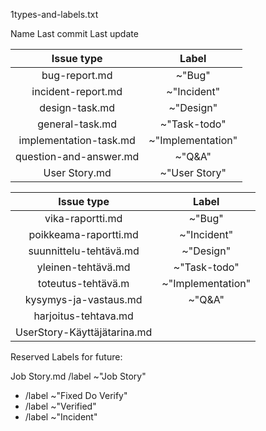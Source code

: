 1types-and-labels.txt



Name	Last commit	Last update
		
| Issue type | Label |
|:-:|:-:|
| bug-report.md | ~"Bug" |         
| incident-report.md | ~"Incident" |     
| design-task.md | ~"Design" |
| general-task.md |  ~"Task-todo"   |        
| implementation-task.md | ~"Implementation" |
| question-and-answer.md | ~"Q&A" | 
| User Story.md | ~"User Story" |

| Issue type | Label |
|:-:|:-:|
| vika-raportti.md | ~"Bug"  |
| poikkeama-raportti.md | ~"Incident" |
| suunnittelu-tehtävä.md | ~"Design"  |
| yleinen-tehtävä.md | ~"Task-todo"  |
| toteutus-tehtävä.m | ~"Implementation"  |
| kysymys-ja-vastaus.md | ~"Q&A"   | 
| harjoitus-tehtava.md  |   |
| UserStory-Käyttäjätarina.md |   |

Reserved Labels for future:

Job Story.md  /label ~"Job Story"


* /label ~"Fixed Do Verify"
* /label ~"Verified"
* /label ~"Incident"
 
